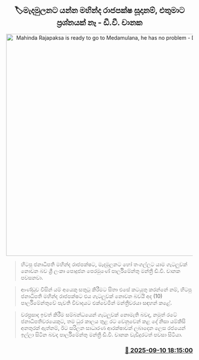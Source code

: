 <p align='center'><b><h2 align='center' title='Mahinda Rajapaksa is ready to go to Medamulana, he has no problem - D.V. Chanaka'>🏷මැදමුලනට යන්න මහින්ද රාජපක්ෂ සූදානම්, එතුමාට ප්‍රශ්නයක් නෑ - ඩී.වී. චානක</h2></b></p>
<p align='center'><img src='https://helakuru.sgp1.cdn.digitaloceanspaces.com/esana/images/lib/dv-chanaka-parliment-new.jpg' width='600' alt='Mahinda Rajapaksa is ready to go to Medamulana, he has no problem - D.V. Chanaka'></p>

> හිටපු ජනාධිපති මහින්ද රාජපක්ෂට, මැදමුලනට හෝ තංගල්ලට යාම ගැටලුවක් නොවන බව ශ්‍රී ලංකා පොදුජන පෙරමුණේ පාර්ලිමේන්තු මන්ත්‍රී ඩී.වී. චානක පවසනවා.

> ආණ්ඩුව විසින් යම් අයෙකු සතුටු කිරීමට සිතා එසේ කටයුතු කරන්නේ නම්, හිටපු ජනාධිපති මහින්ද රාජපක්ෂට එය ගැටලුවක් නොවන බවයි අද (10) පාර්ලිමේන්තුවේ පැවති විවාදයට එක්වෙමින් මන්ත්‍රීවරයා සඳහන් කළේ.

> වරප්‍රසාද ඉවත් කිරීම සම්බන්ධයෙන් ගැටලුවක් නොමැති බවද, නමුත් රටේ ජනාධිපතිවරයෙකුට, තම ධුර කාලය තුළ රට වෙනුවෙන් කළ දේ නිසා යම්කිසි අනතුරක් ඇත්නම්, ඊට සරිලන සාධාරණ ආරක්ෂාවක් ලබාදෙන ලෙස රජයෙන් ඉල්ලා සිටින බවද පාර්ලිමේන්තු මන්ත්‍රී ඩී.වී. චානක වැඩිදුරටත් පවසා සිටියා.



<h3 align='right'><a href='https://www.helakuru.lk/esana/p/113500/'>📅 2025-09-10 18:15:00</a></h3>
